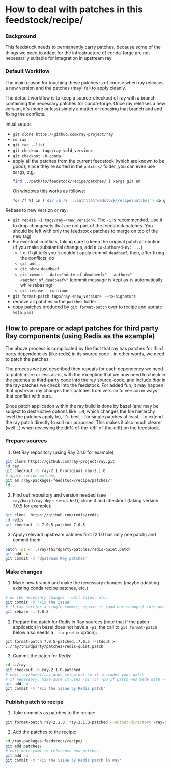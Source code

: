 # How to deal with patches in this feedstock/recipe/

### Background
This feedstock needs to permanently carry patches, because
some of the things we need to adapt for the infrastructure of
conda-forge are not necessarily suitable for integration in
upstream ray

### Default Workflow

The main reason for touching these patches is of course when ray
releases a new version and the patches (may) fail to apply cleanly.

The default workflow is to keep a source-checkout of ray with a branch
containing the necessary patches for conda-forge. Once ray releases a new
version, it's (more or less) simply a matter or rebasing that branch and
and fixing the conflicts.

Initial setup:
* `git clone https://github.com/ray-project/ray`
* `cd ray`
* `git tag --list`
* `git checkout tags/ray-<old_version>`
* `git checkout -b conda`
* apply all the patches from the current feedstock (which are known to be good);
  since they're sorted in the `patches/` folder, you can even use `xargs`, e.g.
  ```sh
  find ../path/to/feedstock/recipe/patches/ | xargs git am
  ```
  On windows this works as follows:
  ```sh
  for /f %f in ('dir /b /S ..\path\to\feedstock\recipe\patches') do git am %f
  ```

Rebase to new version or ray:
* `git rebase -i tags/ray-<new_version>`. The `-i` is recommended. Use it to
  drop changesets that are not part of the feedstock patches. You should be
  left with only the feedstock patches to merge on top of the new tag)
* Fix eventual conflicts, taking care to keep the original patch attribution
  (if you make substantial changes, add a `Co-Authored-By: ...`)
  * I.e. if git tells you it couldn't apply commit `deadbeef`, then, after fixing the conflicts, do
  * `git add .`
  * `git show deadbeef`
  * `git commit --date="<date_of_deadbeef>" --author="<author_of_deadbeef>"` (commit message is kept as-is automatically while rebasing)
  * `git rebase --continue`
* `git format-patch tags/ray-<new_version> --no-signature`
* remove all patches in the `patches`  folder
* copy patches produced by `git format-patch` over to recipe and update `meta.yaml`

## How to prepare or adapt patches for third party Ray components (using Redis as the example)

The above process is complicated by the fact that ray has patches for third party
dependencies (like redis) in its source code - in other words, we need to patch
the patches.

The process we just described then repeats for each dependency we need to patch
more or less as-is, with the exception that we now need to check in the patches
to third-party code into the ray source-code, and include _that_ in the ray-patches
we check into the feedstock. For added fun, it may happen that upstream ray changes
their patches from version to version in ways that conflict with ours.

Since patch application within the ray build is done by bazel (and may be subject
to destructive options like `-pN`, which changes the file hierarchy level the
patches apply to), it's best - for single patches at least - to extend the
ray patch directly to suit our purposes. This makes it also much clearer (well...)
when reviewing the diff(-of-the-diff-of-the-diff) on the feedstock.

### Prepare sources
1. Get Ray repository (using Ray 2.1.0 for example)
```sh
git clone https://github.com/ray-project/ray.git
cd ray
git checkout -b ray-2.1.0-original ray-2.1.0
# apply recipe patches
git am /ray-packages-feedstock/recipe/patches/*
cd ..
```
2. Find out repository and version needed (see `ray/bazel/ray_deps_setup.bzl`), clone it and checkout (taking version 7.0.5 for example):
```sh
git clone  https://github.com/redis/redis
cd redis
git checkout -b 7.0.5-patched 7.0.5
```
3. Apply relevant upstream patches first (2.1.0 has only one patch) and commit them:
```sh
patch -p1 < ../ray/thirdparty/patches/redis-quiet.patch
git add -u
git commit -m 'Upstream Ray patches'
```

### Make changes
1. Make new branch and make the necessary changes (maybe adapting existing conda recipe patches, etc.)
```sh
# do the necessary changes - edit files, etc.
git commit -m 'Fix the issue'
# if ray carries a single commit, squash it (and our changes) into one by interactive rebasing
git rebase -i 7.0.5
```
2. Prepare the patch for Redis in Ray sources (note that if the patch application
in bazel does not have a `-p1`, the call to `git format-patch` below also
needs a `--no-prefix` option):
```
git format-patch 7.0.5-patched..7.0.5 --stdout > ../ray/thirdparty/patches/redis-quiet.patch
```
3. Commit the patch for Redis:
```sh
cd ../ray
git checkout -b ray-2.1.0-patched
# edit ray/bazel/ray_deps_setup.bzl so it includes your patch
# if necessary, make sure it uses -p1 (or -p0 if patch was made with --no-prefix)
git add -u
git commit -m 'Fix the issue by Redis patch'
```

### Publish patch to recipe
1. Take commits as patches to the recipe:
```sh
git format-patch ray-2.1.0..ray-2.1.0-patched --output-directory /ray-packages-feedstock/recipe/patches/
```
2. Add the patches to the recipe:
```sh
cd /ray-packages-feedstock/recipe/
git add patches/
# edit meta.yaml to reference new patches
git add -u
git commit -m 'Fix the issue by Redis patch in Ray'
```
